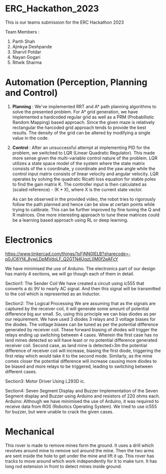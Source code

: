 # ERC_Hackathon_2023
This is our teams submission for the ERC Hackathon 2023

Team Members :
  1) Parth Shah
  2) Ajinkya Deshpande
  3) Sharvil Potdar
  4) Nayan Gogari
  5) Ritwik Sharma


# Automation (Perception, Planning and Control)
1) **Planning** : 
   We've implemented RRT and A* path planning algorithms to solve the presented problem. For A* grid generation, we have implemented a hardcoded regular grid as well as a PRM (ProbabIlistic Random Mapping) based approach. Since the given maze
   is relatively rectangular the harcoded grid approach tends to provide the best results. The density of the grid can be altered by modifying a single value in the code.

3) **Control** : 
   After an unsuccessful attempt at implementing PID for the problem, we switched to LQR (Linear Quadratic Regulator). This made more sense given the multi-variable control nature of the problem. LQR utilizes a state space model of the
   system where the state matrix consists of the x coordinate, y coordinate and the yaw angle while the control input matrix consists of linear velocity and angular velocity. LQR operates by solving the quadratic Ricatti loss equation for
   stable poles to find the gain matrix K. The controller input is then calculated as (scaled reference) - (K * X), where X is the current state vector.


   As can be observed in the provided video, the robot tries to rigorously follow the path planned and hence can be slow at certain points while trying to calibrate. This can be further improved by fine tuning the Q and R matrices. One more
   interesting approach to tune these matrices could be a learning based approach using RL or deep learning.
    
# Electronics
https://www.tinkercad.com/things/1sFjNN0IELB?sharecode=-p0JC6Yf4_8ywLDpMVdoLF_Q2GTN4UgzL0M0f2eAFcY

We have minimised the use of Arduino. The electronics part of our design has mainly 4 sections, we will go though each of them in detail.

Section1: The Sender Coil
We have created a circuit using ic555 that converts a dc 9V to nearly AC signal. And then this signal will be transmitted to the coil which is represented as an Inductor.

Section2: The Logical Processing
We are assuming that as the signals are captured by the receiver coil, it will generate some amount of potential difference big aur small. So, using this principle we can bias diodes as per our requirement. We have used 3 diodes 3 relays and 3 voltage biases for the diodes. The voltage biases can be tuned as per the potential difference generated by receiver coil. These forward biasing of diodes will trigger the relays ending up switching between 4 cases. Wherein the first case has no land mines detected so will have least or no potential difference generated receiver coil. Second case, as land mine is detected>3m the potential difference of receiver coil will increase, biasing the first diode, triggering the first relay which would take it to the second mode. Similarly, as the mine comes closer the potential difference will increase causing more diodes to be biased and more relays to be triggered, leading to switching between different cases.

Section3: Motor Driver
Using L293D ic.

Section4: Seven Segment Display and Buzzer
Implementation of the Seven Segment display and Buzzer using Arduino and resistors of 220 ohms each.
Arduino:
Although we have minimised the use of Arduino, it was required to receive data from ROS (Robotics Operating System). We tried to use ic555 for buzzer, but were unable to crack the given cases.
# Mechanical
This rover is made to remove mines form the ground. It uses a drill which revolves around mine to remove soil around the mine. Then the two arms are sent inside the hole to get under the mine and lift it up. This rover has tracks to move around which work independently for it to make turn. It has long rod extension in front to detect mines inside ground.
